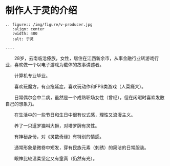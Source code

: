# 制作人于灵的介绍

```{eval-rst}
.. figure:: /img/figure/v-producer.jpg
   :align: center
   :width: 400
   :alt: 于灵

----
```

&emsp;&emsp;28岁，云南临沧傣族，⼥性，居住在江西新余市，从事⾦融⾏业转游戏⾏业，喜欢做⼀个以电⼦游戏为载体的故事讲述者。

&emsp;&emsp;计算机专业毕业。

&emsp;&emsp;喜欢玩魔方，有点拖延症，喜欢玩动作和FPS类游戏（人菜瘾大）。

&emsp;&emsp;日常偶尔会中二病，虽然是一个成熟职场女性（曾经），但在闲暇时喜欢发散自己的想象力。

&emsp;&emsp;在生活中的一些节日和生日中很有仪式感，理性又浪漫主义。

&emsp;&emsp;养了一只暹罗猫叫大狮，对塔罗牌有灵性。

&emsp;&emsp;有神秘身份，对《灵数奇缘》有特别的情感。

&emsp;&emsp;通常形象是微卷中短发，穿有民族元素（刺绣）的简洁的日常服装。

&emsp;&emsp;眼神比较温柔坚定又有童真（仍然有光）。
